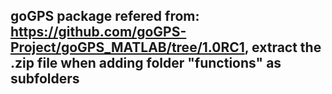 ## goGPS package refered from: https://github.com/goGPS-Project/goGPS_MATLAB/tree/1.0RC1, extract the .zip file when adding folder "functions" as subfolders 
